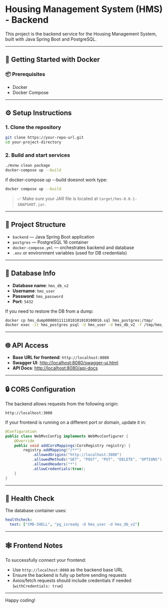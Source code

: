# Housing Management System (HMS) - Backend

This project is the backend service for the Housing Management System, built with Java Spring Boot and PostgreSQL.

---

## 🚀 Getting Started with Docker

### 📦 Prerequisites

- Docker
- Docker Compose

---

## ⚙️ Setup Instructions

### 1. Clone the repository

```bash
git clone https://your-repo-url.git
cd your-project-directory
```

### 2. Build and start services

```bash
./mvnw clean package
docker-compose up --build
```
if docker-compose up --build doesnot work type:

```bash
docker compose up --build
```

> ✅ Make sure your JAR file is located at `target/hms-0.0.1-SNAPSHOT.jar`.

---

## 🧠 Project Structure

- `backend` — Java Spring Boot application
- `postgres` — PostgreSQL 16 container
- `docker-compose.yml` — orchestrates backend and database
- `.env` or environment variables (used for DB credentials)

---

## 🔁 Database Info

- **Database name**: `hms_db_v2`
- **Username**: `hms_user`
- **Password**: `hms_password`
- **Port**: `5432`

If you need to restore the DB from a dump:

```bash
docker cp hms_dump0000011111010101010100010.sql hms_postgres:/tmp/
docker exec -it hms_postgres psql -U hms_user -d hms_db_v2 -f /tmp/hms_dump0000011111010101010100010.sql
```

---

## 🌐 API Access

- **Base URL for frontend**: `http://localhost:8080`
- **Swagger UI**: [http://localhost:8080/swagger-ui.html](http://localhost:8080/swagger-ui.html)
- **API Docs**: [http://localhost:8080/api-docs](http://localhost:8080/api-docs)

---

## 🔒 CORS Configuration

The backend allows requests from the following origin:

```
http://localhost:3000
```

If your frontend is running on a different port or domain, update it in:

```java
@Configuration
public class WebMvcConfig implements WebMvcConfigurer {
    @Override
    public void addCorsMappings(CorsRegistry registry) {
        registry.addMapping("/**")
            .allowedOrigins("http://localhost:3000")
            .allowedMethods("GET", "POST", "PUT", "DELETE", "OPTIONS")
            .allowedHeaders("*")
            .allowCredentials(true);
    }
}
```

---

## 🧪 Health Check

The database container uses:

```yaml
healthcheck:
  test: ["CMD-SHELL", "pg_isready -U hms_user -d hms_db_v2"]
```

---

## 🕸️ Frontend Notes

To successfully connect your frontend:

- Use `http://localhost:8080` as the backend base URL
- Ensure the backend is fully up before sending requests
- Axios/fetch requests should include credentials if needed (`withCredentials: true`)

---

Happy coding!
